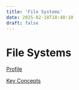```yaml
---
title: 'File Systems'
date: 2025-02-18T18:40:10
draft: false
---
```


# File Systems

[Profile](./profile/)

[Key Concepts](./key-concepts/)
